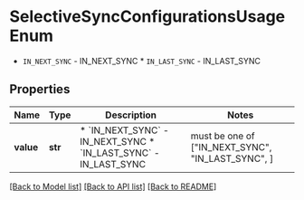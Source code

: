 # SelectiveSyncConfigurationsUsageEnum

* `IN_NEXT_SYNC` - IN_NEXT_SYNC * `IN_LAST_SYNC` - IN_LAST_SYNC

## Properties
Name | Type | Description | Notes
------------ | ------------- | ------------- | -------------
**value** | **str** | * &#x60;IN_NEXT_SYNC&#x60; - IN_NEXT_SYNC * &#x60;IN_LAST_SYNC&#x60; - IN_LAST_SYNC |  must be one of ["IN_NEXT_SYNC", "IN_LAST_SYNC", ]

[[Back to Model list]](../README.md#documentation-for-models) [[Back to API list]](../README.md#documentation-for-api-endpoints) [[Back to README]](../README.md)


